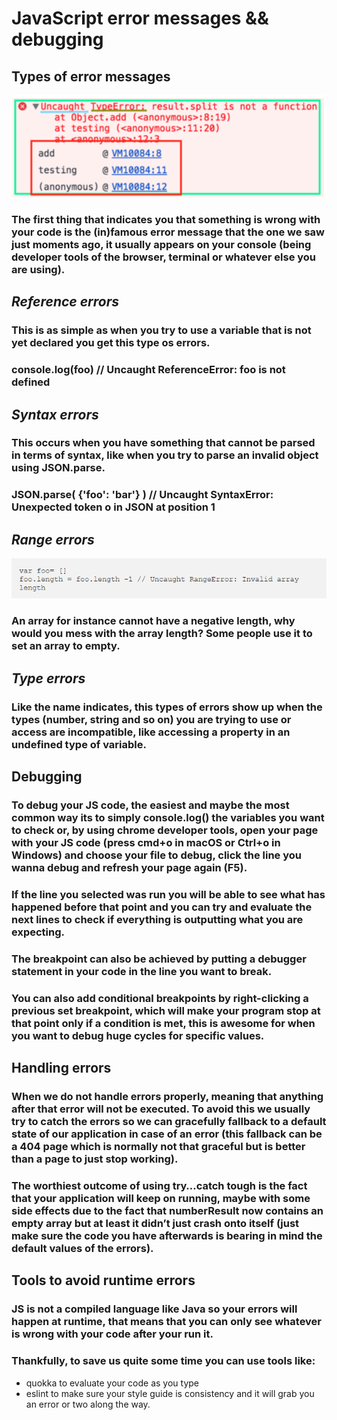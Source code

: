# JavaScript error messages && debugging
## Types of error messages
![image](image/errors-example.PNG)

### The first thing that indicates you that something is wrong with your code is the (in)famous error message that the one we saw just moments ago, it usually appears on your console (being developer tools of the browser, terminal or whatever else you are using).

## *Reference errors*
### This is as simple as when you try to use a variable that is not yet declared you get this type os errors.
### console.log(foo) // Uncaught ReferenceError: foo is not defined


## *Syntax errors*
### This occurs when you have something that cannot be parsed in terms of syntax, like when you try to parse an invalid object using JSON.parse.
### JSON.parse( {'foo': 'bar'} ) // Uncaught SyntaxError: Unexpected token o in JSON at position 1

## *Range errors*
![image](image/array-error-example.PNG)

### An array for instance cannot have a negative length, why would you mess with the array length? Some people use it to set an array to empty.

## *Type errors*
### Like the name indicates, this types of errors show up when the types (number, string and so on) you are trying to use or access are incompatible, like accessing a property in an undefined type of variable.

## Debugging

### To debug your JS code, the easiest and maybe the most common way its to simply console.log() the variables you want to check or, by using chrome developer tools, open your page with your JS code (press cmd+o in macOS or Ctrl+o in Windows) and choose your file to debug, click the line you wanna debug and refresh your page again (F5).
### If the line you selected was run you will be able to see what has happened before that point and you can try and evaluate the next lines to check if everything is outputting what you are expecting.
### The breakpoint can also be achieved by putting a debugger statement in your code in the line you want to break.

### You can also add conditional breakpoints by right-clicking a previous set breakpoint, which will make your program stop at that point only if a condition is met, this is awesome for when you want to debug huge cycles for specific values.


## Handling errors
### When we do not handle errors properly, meaning that anything after that error will not be executed. To avoid this we usually try to catch the errors so we can gracefully fallback to a default state of our application in case of an error (this fallback can be a 404 page which is normally not that graceful but is better than a page to just stop working).
### The worthiest outcome of using try…catch tough is the fact that your application will keep on running, maybe with some side effects due to the fact that numberResult now contains an empty array but at least it didn’t just crash onto itself (just make sure the code you have afterwards is bearing in mind the default values of the errors).

## Tools to avoid runtime errors
### JS is not a compiled language like Java so your errors will happen at runtime, that means that you can only see whatever is wrong with your code after your run it.
### Thankfully, to save us quite some time you can use tools like:

- quokka to evaluate your code as you type
- eslint to make sure your style guide is consistency and it will grab you an error or two along the way.